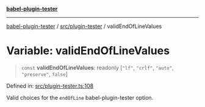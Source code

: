 [**babel-plugin-tester**](../../../README.md)

***

[babel-plugin-tester](../../../README.md) / [src/plugin-tester](../README.md) / validEndOfLineValues

# Variable: validEndOfLineValues

> `const` **validEndOfLineValues**: readonly \[`"lf"`, `"crlf"`, `"auto"`, `"preserve"`, `false`\]

Defined in: [src/plugin-tester.ts:108](https://github.com/babel-utils/babel-plugin-tester/blob/03734eaa985470bea60d71fab1aa0d0dbdddae3c/src/plugin-tester.ts#L108)

Valid choices for the `endOfLine` babel-plugin-tester option.
